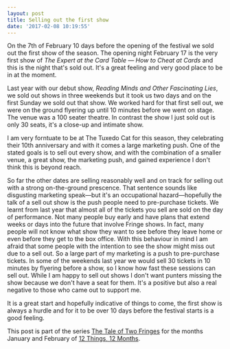 ```yaml
---
layout: post
title: Selling out the first show
date: '2017-02-08 10:19:55'
---
```


On the 7th of February 10 days before the opening of the festival we sold out the first show of the season. The opening night February 17 is the very first show of *The Expert at the Card Table — How to Cheat at Cards* and this is the night that's sold out. It's a great feeling and very good place to be in at the moment. 

Last year with our debut show, *Reading Minds and Other Fascinating Lies*, we sold out shows in three weekends but it took us two days and on the first Sunday we sold out that show. We worked hard for that first sell out, we were on the ground flyering up until 10 minutes before we went on stage. The venue was a 100 seater theatre. In contrast the show I just sold out is only 30 seats, it's a close-up and intimate show. 

I am very forntuate to be at The Tuxedo Cat for this season, they celebrating their 10th anniversary and with it comes a large marketing push. One of the stated goals is to sell out every show, and with the combination of a smaller venue, a great show, the marketing push, and gained experience I don't think this is beyond reach. 

So far the other dates are selling reasonably well and on track for selling out with a strong on-the-ground prescence. That sentence sounds like disgusting marketing speak—but it's an occupational hazard—hopefully the talk of a sell out show is the push people need to pre-purchase tickets. We learnt from last year that almost all of the tickets you sell are sold on the day of performance. Not many people buy early and have plans that extend weeks or days into the future that involve Fringe shows. In fact, many people will not know what show they want to see before they leave home or even before they get to the box office. With this behaviour in mind I am afraid that some people with the intention to see the show might miss out due to a sell out. So a large part of my marketing is a push to pre-purchase tickets. In some of the weekends last year we would sell 30 tickets in 10 minutes by flyering before a show, so I know how fast these sessions can sell out. While I am happy to sell out shows I don't want punters missing the show because we don't have a seat for them. It's a positive but also a real negative to those who came out to support me. 

It is a great start and hopefully indicative of things to come, the first show is always a hurdle and for it to be over 10 days before the festival starts is a good feeling. 

This post is part of the series [The Tale of Two Fringes](https://blog.jden.me/the-tale-of-two-fringes/) for the months January and February of [12 Things, 12 Months](https://blog.jden.me/12-months-12-things/).